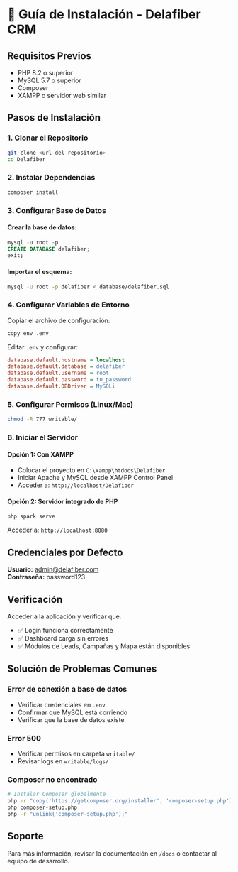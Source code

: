 # 🚀 Guía de Instalación - Delafiber CRM

## Requisitos Previos
- PHP 8.2 o superior
- MySQL 5.7 o superior
- Composer
- XAMPP o servidor web similar

## Pasos de Instalación

### 1. Clonar el Repositorio
```bash
git clone <url-del-repositorio>
cd Delafiber
```

### 2. Instalar Dependencias
```bash
composer install
```

### 3. Configurar Base de Datos

#### Crear la base de datos:
```sql
mysql -u root -p
CREATE DATABASE delafiber;
exit;
```

#### Importar el esquema:
```bash
mysql -u root -p delafiber < database/delafiber.sql
```

### 4. Configurar Variables de Entorno

Copiar el archivo de configuración:
```bash
copy env .env
```

Editar `.env` y configurar:
```ini
database.default.hostname = localhost
database.default.database = delafiber
database.default.username = root
database.default.password = tu_password
database.default.DBDriver = MySQLi
```

### 5. Configurar Permisos (Linux/Mac)
```bash
chmod -R 777 writable/
```

### 6. Iniciar el Servidor

#### Opción 1: Con XAMPP
- Colocar el proyecto en `C:\xampp\htdocs\Delafiber`
- Iniciar Apache y MySQL desde XAMPP Control Panel
- Acceder a: `http://localhost/Delafiber`

#### Opción 2: Servidor integrado de PHP
```bash
php spark serve
```
Acceder a: `http://localhost:8080`

## Credenciales por Defecto

**Usuario:** admin@delafiber.com  
**Contraseña:** password123

## Verificación

Acceder a la aplicación y verificar que:
- ✅ Login funciona correctamente
- ✅ Dashboard carga sin errores
- ✅ Módulos de Leads, Campañas y Mapa están disponibles

## Solución de Problemas Comunes

### Error de conexión a base de datos
- Verificar credenciales en `.env`
- Confirmar que MySQL está corriendo
- Verificar que la base de datos existe

### Error 500
- Verificar permisos en carpeta `writable/`
- Revisar logs en `writable/logs/`

### Composer no encontrado
```bash
# Instalar Composer globalmente
php -r "copy('https://getcomposer.org/installer', 'composer-setup.php');"
php composer-setup.php
php -r "unlink('composer-setup.php');"
```

## Soporte
Para más información, revisar la documentación en `/docs` o contactar al equipo de desarrollo.
